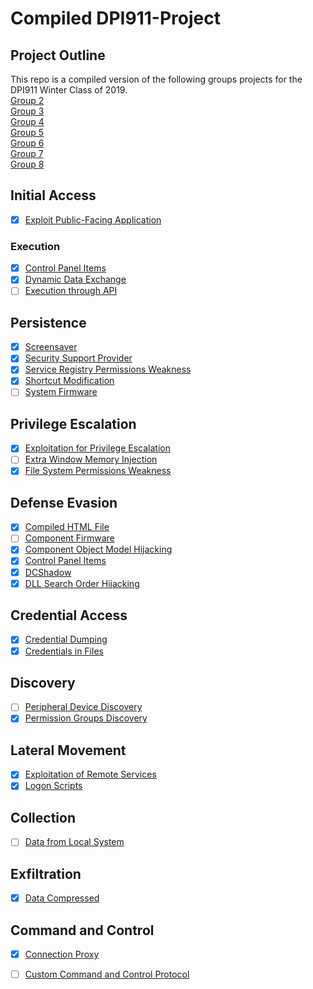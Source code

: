 # Compiled DPI911-Project
## Project Outline

This repo is a compiled version of the following groups projects for the DPI911 Winter Class of 2019.  
[Group 2](https://github.com/kwburns/DPI911-Project/)  
[Group 3](https://github.com/ayusuf15/DPI911SSA-Project-Group3)  
[Group 4](https://github.com/kaegeh/DPI911-Project)  
[Group 5](https://github.com/drjgrant/Mitre-Att-ck-Detection-with-Splunk)  
[Group 6](https://github.com/myu31/dpi911/blob/master/dpi911.md)  
[Group 7](https://github.com/ammcconnell2/DPI911---MITRE-ATT-CK-Project)  
[Group 8](https://github.com/rpanchal93/DPI911-Project)

## Initial Access
- [x] [Exploit Public-Facing Application](Initial%20Access/Exploit%20Public-Facing%20Application/README.md)

### Execution
- [x] [Control Panel Items](Execution/Control%20Panel%20Items/README.md)
- [x] [Dynamic Data Exchange](Execution/Dynamic%20Data%20Exchange/README.md)
- [ ] [Execution through API](Execution/Execution%20through%20API/README.md)

## Persistence
- [x] [Screensaver](Persistence/Screensaver/README.md)
- [x] [Security Support Provider](Persistence/Security%20Support%20Provider/README.md)
- [x] [Service Registry Permissions Weakness](Persistence/Service%20Registry%20Permissions%20Weakness/README.md)
- [x] [Shortcut Modification](Persistence/Shortcut%20Modification/README.md)
- [ ] [System Firmware](Persistence/System%20Firmware/README.md)

## Privilege Escalation
- [x] [Exploitation for Privilege Escalation](Privilege%20Escalation/Exploitation%20for%20Privilege%20Escalation/README.md)
- [ ] [Extra Window Memory Injection](Privilege%20Escalation/Extra%20Window%20Memory%20Injection/README.md)
- [x] [File System Permissions Weakness](Privilege%20Escalation/File%20System%20Permissions%20Weakness/README.md)

## Defense Evasion
- [x] [Compiled HTML File](Defense%20Evasion/Compiled%20HTML%20File/README.md)
- [ ] [Component Firmware](Defense%20Evasion/Component%20Firmware/README.md)
- [x] [Component Object Model Hijacking](Defense%20Evasion/Component%20Object%20Model%20Hijacking/README.md)
- [x] [Control Panel Items](Defense%20Evasion/Control%20Panel%20Items/README.md)
- [x] [DCShadow](Defense%20Evasion/DCShadow/README.md)
- [x] [DLL Search Order Hijacking](Defense%20Evasion/DLL%20Search%20Order%20Hijacking/README.md)

## Credential Access
- [x] [Credential Dumping](Credential%20Access/Credential%20Dumping/README.md)
- [x] [Credentials in Files](Credential%20Access/Credentials%20in%20Files/README.md)

## Discovery
- [ ] [Peripheral Device Discovery](Discovery/Peripheral%20Device%20Discovery/README.md)
- [x] [Permission Groups Discovery](Discovery/Permission%20Groups%20Discovery/README.md)

## Lateral Movement
- [x] [Exploitation of Remote Services](Lateral%20Movement/Exploitation%20of%20Remote%20Services/README.md)
- [x] [Logon Scripts](Lateral%20Movement/Logon%20Scripts/README.md)

## Collection
- [ ] [Data from Local System](Collection/Data%20from%20Local%20System/README.md)

## Exfiltration
- [x] [Data Compressed](Exfiltration/Data%20Compressed/README.md)

## Command and Control
- [x] [Connection Proxy](Command%20and%20Control/Connection%20Proxy/README.md)
- [ ] [Custom Command and Control Protocol](Command%20and%20Control/Custom%20Command%20and%20Control%20Protocol/README.md)

